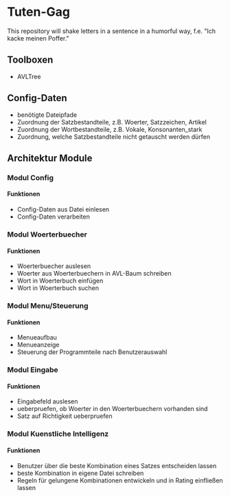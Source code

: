 # Tuten-Gag
This repository will shake letters in a sentence in a humorful way, f.e. "Ich kacke meinen Poffer."


## Toolboxen
- AVLTree


## Config-Daten
- benötigte Dateipfade
- Zuordnung der Satzbestandteile, z.B. Woerter, Satzzeichen, Artikel
- Zuordnung der Wortbestandteile, z.B. Vokale, Konsonanten_stark
- Zuordnung, welche Satzbestandteile nicht getauscht werden dürfen


## Architektur Module


### Modul Config

#### Funktionen
- Config-Daten aus Datei einlesen
- Config-Daten verarbeiten


### Modul Woerterbuecher

#### Funktionen
- Woerterbuecher auslesen
- Woerter aus Woerterbuechern in AVL-Baum schreiben
- Wort in Woerterbuch einfügen
- Wort in Woerterbuch suchen


### Modul Menu/Steuerung

#### Funktionen
- Menueaufbau
- Menueanzeige
- Steuerung der Programmteile nach Benutzerauswahl


### Modul Eingabe

#### Funktionen
- Eingabefeld auslesen
- ueberpruefen, ob Woerter in den Woerterbuechern vorhanden sind
- Satz auf Richtigkeit ueberpruefen



### Modul Kuenstliche Intelligenz

#### Funktionen
- Benutzer über die beste Kombination eines Satzes entscheiden lassen
- beste Kombination in eigene Datei schreiben
- Regeln für gelungene Kombinationen entwickeln und in Rating einfließen lassen
